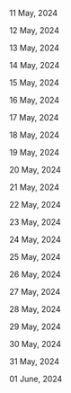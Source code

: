 11 May, 2024

12 May, 2024

13 May, 2024

14 May, 2024

15 May, 2024

16 May, 2024

17 May, 2024

18 May, 2024

19 May, 2024

20 May, 2024

21 May, 2024

22 May, 2024

23 May, 2024

24 May, 2024

25 May, 2024

26 May, 2024

27 May, 2024

28 May, 2024

29 May, 2024

30 May, 2024

31 May, 2024

01 June, 2024